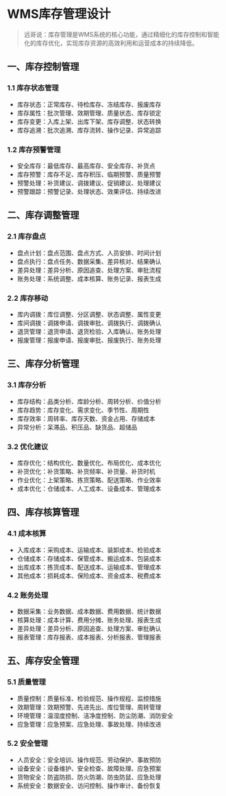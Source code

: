 # WMS库存管理设计

> 远哥说：库存管理是WMS系统的核心功能，通过精细化的库存控制和智能化的库存优化，实现库存资源的高效利用和运营成本的持续降低。

## 一、库存控制管理

### 1.1 库存状态管理
- 库存状态：正常库存、待检库存、冻结库存、报废库存
- 库存属性：批次管理、效期管理、质量状态、库存锁定
- 库存变更：入库上架、出库下架、库存调整、状态转换
- 库存追溯：批次追溯、库存流转、操作记录、异常追踪

### 1.2 库存预警管理
- 安全库存：最低库存、最高库存、安全库存、补货点
- 库存预警：库存不足、库存积压、临期预警、质量预警
- 预警处理：补货建议、调拨建议、促销建议、处理建议
- 预警跟踪：预警记录、处理状态、效果评估、持续改进

## 二、库存调整管理

### 2.1 库存盘点
- 盘点计划：盘点范围、盘点方式、人员安排、时间计划
- 盘点执行：盘点任务、数据采集、差异核对、结果确认
- 差异处理：差异分析、原因追查、处理方案、审批流程
- 账务处理：系统调整、成本核算、账务记录、报表生成

### 2.2 库存移动
- 库内调拨：库位调整、分区调整、状态调整、属性变更
- 库间调拨：调拨申请、调拨审批、调拨执行、调拨确认
- 退货管理：退货申请、退货检验、入库确认、账务处理
- 报废管理：报废申请、报废审批、报废执行、账务处理

## 三、库存分析管理

### 3.1 库存分析
- 库存结构：品类分析、库龄分析、周转分析、价值分析
- 库存趋势：库存变化、需求变化、季节性、周期性
- 库存效率：周转率、库存天数、资金占用、存储成本
- 异常分析：呆滞品、积压品、缺货品、超储品

### 3.2 优化建议
- 库存优化：结构优化、数量优化、布局优化、成本优化
- 补货优化：补货策略、补货频率、补货量、补货时机
- 作业优化：上架策略、拣货策略、配送策略、作业效率
- 成本优化：仓储成本、人工成本、设备成本、管理成本

## 四、库存核算管理

### 4.1 成本核算
- 入库成本：采购成本、运输成本、装卸成本、检验成本
- 仓储成本：存储成本、保管成本、搬运成本、包装成本
- 出库成本：拣货成本、配送成本、运输成本、管理成本
- 其他成本：损耗成本、保险成本、资金成本、税费成本

### 4.2 账务处理
- 数据采集：业务数据、成本数据、费用数据、统计数据
- 核算处理：成本计算、费用分摊、账务处理、报表生成
- 差异处理：差异分析、原因追查、处理方案、审批确认
- 报表管理：库存报表、成本报表、分析报表、管理报表

## 五、库存安全管理

### 5.1 质量管理
- 质量控制：质量标准、检验规范、操作规程、监控措施
- 效期管理：效期预警、先进先出、库位管理、周转管理
- 环境管理：温湿度控制、洁净度控制、防尘防潮、消防安全
- 应急管理：应急预案、应急处理、事故处理、持续改进

### 5.2 安全管理
- 人员安全：安全培训、操作规范、劳动保护、事故预防
- 设备安全：设备维护、安全检查、故障处理、应急预案
- 货物安全：防盗防损、防火防潮、防虫防鼠、应急处理
- 系统安全：数据安全、访问控制、操作审计、备份恢复